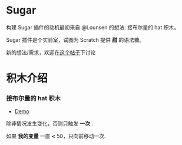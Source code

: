 # Sugar

构建 Sugar 插件的动机最初来自 @Lounsen 的想法: 接布尔量的 hat 积木。

Sugar 插件是个实验室，试图为 Scratch 提供 **甜** 的语法糖。

新的想法/需求，欢迎在[这个帖子](https://discuss.codelab.club/t/topic/169)下讨论

# 积木介绍

### 接布尔量的 hat 积木

-   [Demo](https://scratch-beta.codelab.club/?sb3url=https://adapter.codelab.club/sb3/Scratch-when-true.sb3)

除非情况发生变化，否则只触发 **一次** .

如果 **我的变量** 一直 **<** 50，只向前移动一次.
